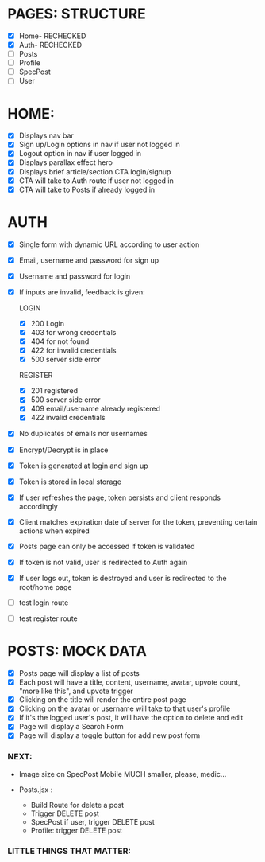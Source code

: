 # PAGES: STRUCTURE

- [x] Home- RECHECKED
- [x] Auth- RECHECKED
- [ ] Posts
- [ ] Profile
- [ ] SpecPost
- [ ] User

# HOME:

- [x] Displays nav bar
- [x] Sign up/Login options in nav if user not logged in
- [x] Logout option in nav if user logged in
- [x] Displays parallax effect hero
- [x] Displays brief article/section CTA login/signup
- [x] CTA will take to Auth route if user not logged in
- [x] CTA will take to Posts if already logged in

# AUTH

- [x] Single form with dynamic URL according to user action
- [x] Email, username and password for sign up
- [x] Username and password for login
- [x] If inputs are invalid, feedback is given:

  LOGIN

  - [x] 200 Login
  - [x] 403 for wrong credentials
  - [x] 404 for not found
  - [x] 422 for invalid credentials
  - [x] 500 server side error

  REGISTER

  - [x] 201 registered
  - [x] 500 server side error
  - [x] 409 email/username already registered
  - [x] 422 invalid credentials

- [x] No duplicates of emails nor usernames
- [x] Encrypt/Decrypt is in place
- [x] Token is generated at login and sign up
- [x] Token is stored in local storage
- [x] If user refreshes the page, token persists and client responds accordingly
- [x] Client matches expiration date of server for the token, preventing certain actions when expired
- [x] Posts page can only be accessed if token is validated
- [x] If token is not valid, user is redirected to Auth again
- [x] If user logs out, token is destroyed and user is redirected to the root/home page
- [ ] test login route
- [ ] test register route

# POSTS: MOCK DATA

- [x] Posts page will display a list of posts
- [x] Each post will have a title, content, username, avatar, upvote count, "more like this", and upvote trigger
- [x] Clicking on the title will render the entire post page
- [x] Clicking on the avatar or username will take to that user's profile
- [x] If it's the logged user's post, it will have the option to delete and edit
- [x] Page will display a Search Form
- [x] Page will display a toggle button for add new post form

### NEXT:

- Image size on SpecPost Mobile MUCH smaller, please, medic...

- Posts.jsx :
  - Build Route for delete a post
  - Trigger DELETE post
  - SpecPost if user, trigger DELETE post
  - Profile: trigger DELETE post

### LITTLE THINGS THAT MATTER:
